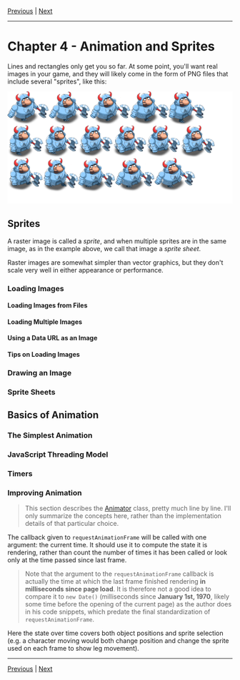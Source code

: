 [Previous](./Chapter3.md) | [Next](./Chapter5.md)

<hr>

# Chapter 4 - Animation and Sprites

Lines and rectangles only get you so far. At some point, you'll want real
images in your game, and they will likely come in the form of PNG files that
include several "sprites", like this:

![knight](../public/img/spritesheet.png)

## Sprites

A raster image is called a _sprite_, and when multiple sprites are in the same
image, as in the example above, we call that image a _sprite sheet_.

Raster images are somewhat simpler than vector graphics, but they don't scale
very well in either appearance or performance.

### Loading Images

#### Loading Images from Files

#### Loading Multiple Images

#### Using a Data URL as an Image

#### Tips on Loading Images

### Drawing an Image

### Sprite Sheets

## Basics of Animation

### The Simplest Animation

### JavaScript Threading Model

### Timers

### Improving Animation

> This section describes the [Animator] class, pretty much line by line. I'll
> only summarize the concepts here, rather than the implementation details of
> that particular choice.

[Animator]: https://github.com/Apress/pro-android-web-game-apps/blob/9e08321ca08e49246f51b1c88bc1ce1ab982aad8/js/Animator.js

The callback given to `requestAnimationFrame` will be called with one argument:
the current time. It should use it to compute the state it is rendering, rather
than count the number of times it has been called or look only at the time
passed since last frame.

> Note that the argument to the `requestAnimationFrame` callback is actually
> the time at which the last frame finished rendering **in milliseconds since
> page load**. It is therefore not a good idea to compare it to `new Date()`
> (milliseconds since **January 1st, 1970**, likely some time before the
> opening of the current page) as the author does in his code snippets, which
> predate the final standardization of `requestAnimationFrame`.

Here the state over time covers both object positions and sprite selection
(e.g. a character moving would both change position and change the sprite used
on each frame to show leg movement).

<hr>

[Previous](./Chapter3.md) | [Next](./Chapter5.md)
